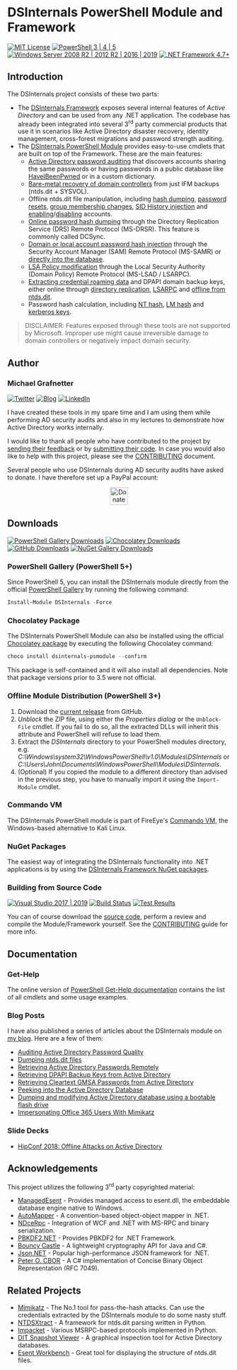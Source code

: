 # DSInternals PowerShell Module and Framework

[![MIT License](https://img.shields.io/badge/License-MIT-green.svg)](../LICENSE.md)
[![PowerShell 3 | 4 | 5](https://img.shields.io/badge/PowerShell-3%20|%204%20|%205-0000FF.svg?logo=PowerShell)](#)
[![Windows Server 2008 R2 | 2012 R2 | 2016 | 2019](https://img.shields.io/badge/Windows%20Server-2008%20R2%20|%202012%20R2%20|%202016%20|%202019-007bb8.svg?logo=Windows)](#)
[![.NET Framework 4.7+](https://img.shields.io/badge/.NET%20Framework-4.7%2B-007FFF.svg)](#)

## Introduction

The DSInternals project consists of these two parts:
- The [DSInternals Framework](https://www.nuget.org/profiles/MichaelGrafnetter) exposes several internal features of *Active Directory* and can be used from any .NET application. The codebase has already been integrated into several 3<sup>rd</sup> party commercial products that use it in scenarios like Active Directory disaster recovery, identity management, cross-forest migrations and password strength auditing.
- The [DSInternals PowerShell Module](https://www.powershellgallery.com/packages/DSInternals/) provides easy-to-use cmdlets that are built on top of the Framework. These are the main features:
  - [Active Directory password auditing](../Documentation/PowerShell/Test-PasswordQuality.md#test-passwordquality) that discovers accounts sharing the same passwords or having passwords in a public database like [HaveIBeenPwned](https://haveibeenpwned.com) or in a custom dictionary.
  - [Bare-metal recovery of domain controllers](../Documentation/PowerShell/New-ADDBRestoreFromMediaScript.md#new-addbrestorefrommediascript) from just IFM backups (ntds.dit + SYSVOL).
  - Offline ntds.dit file manipulation, including [hash dumping](../Documentation/PowerShell/Get-ADDBAccount.md#get-addbaccount), [password resets](../Documentation/PowerShell/Set-ADDBAccountPassword.md#set-addbaccountpassword), [group membership changes](../Documentation/PowerShell/Set-ADDBPrimaryGroup.md#set-addbprimarygroup), [SID History injection](../Documentation/PowerShell/Add-ADDBSidHistory.md#add-addbsidhistory) and [enabling](../Documentation/PowerShell/Enable-ADDBAccount.md#enable-addbaccount)/[disabling](../Documentation/PowerShell/Disable-ADDBAccount.md#disable-addbaccount) accounts.
  - [Online password hash dumping](../Documentation/PowerShell/Get-ADReplAccount.md#get-adreplaccount) through the Directory Replication Service (DRS) Remote Protocol (MS-DRSR). This feature is commonly called DCSync.
  - [Domain or local account password hash injection](../Documentation/PowerShell/Set-SamAccountPasswordHash.md#set-samaccountpasswordhash) through the Security Account Manager (SAM) Remote Protocol (MS-SAMR) or [directly into the database](../Documentation/PowerShell/Set-ADDBAccountPasswordHash.md#set-addbaccountpasswordhash).
  - [LSA Policy modification](../Documentation/PowerShell/Set-LsaPolicyInformation.md#set-lsapolicyinformation) through the Local Security Authority (Domain Policy) Remote Protocol (MS-LSAD / LSARPC).
  - [Extracting credential roaming data](../Documentation/PowerShell/Save-DPAPIBlob.md#save-dpapiblob) and DPAPI domain backup keys, either online through [directory replication](../Documentation/PowerShell/Get-ADReplBackupKey.md#get-adreplbackupkey), [LSARPC](../Documentation/PowerShell/Get-LsaBackupKey.md#get-lsabackupkey) and [offline from ntds.dit](../Documentation/PowerShell/Get-ADDBBackupKey.md#get-addbbackupkey).
  - Password hash calculation, including [NT hash](../Documentation/PowerShell/ConvertTo-NTHash.md#convertto-nthash), [LM hash](../Documentation/PowerShell/ConvertTo-LMHash.md#convertto-lmhash) and [kerberos keys](../Documentation/PowerShell/ConvertTo-KerberosKey.md#convertto-kerberoskey).

> DISCLAIMER: Features exposed through these tools are not supported by Microsoft. Improper use might cause irreversible damage to domain controllers or negatively impact domain security.

## Author

### Michael Grafnetter

[![Twitter](https://img.shields.io/twitter/follow/MGrafnetter.svg?label=Twitter%20@MGrafnetter&style=social)](https://twitter.com/MGrafnetter)
[![Blog](https://img.shields.io/badge/Blog-www.dsinternals.com-2A6496.svg)](https://www.dsinternals.com/en)
[![LinkedIn](https://img.shields.io/badge/LinkedIn-grafnetter-0077B5.svg?logo=LinkedIn)](https://www.linkedin.com/in/grafnetter)

I have created these tools in my spare time and I am using them while performing AD security audits and also in my lectures to demonstrate how Active Directory works internally.

I would like to thank all people who have contributed to the project by [sending their feedback](https://github.com/MichaelGrafnetter/DSInternals/issues) or by [submitting their code](https://github.com/MichaelGrafnetter/DSInternals/graphs/contributors). In case you would also like to help with this project, please see the [CONTRIBUTING](CONTRIBUTING.md#contributing-to-dsinternals) document.

Several people who use DSInternals during AD security audits have asked to donate. I have therefore set up a PayPal account:

<p align="center">
<a href="https://paypal.me/dsinternals">
<img src="https://img.shields.io/badge/Donate-2A6496.svg?logo=paypal" height="40px" alt="Donate" align="center" />
</a>
</p>

## Downloads

[![PowerShell Gallery Downloads](https://img.shields.io/powershellgallery/dt/DSInternals.svg?label=PowerShell%20Gallery%20Downloads&logo=PowerShell)](https://www.powershellgallery.com/packages/DSInternals/)
[![Chocolatey Downloads](https://img.shields.io/chocolatey/dt/dsinternals-psmodule.svg?label=Chocolatey%20Downloads&logo=NuGet)](https://chocolatey.org/packages/dsinternals-psmodule)
[![GitHub Downloads](https://img.shields.io/github/downloads/MichaelGrafnetter/DSInternals/total.svg?label=GitHub%20Downloads&logo=GitHub)](https://github.com/MichaelGrafnetter/DSInternals/releases)
[![NuGet Gallery Downloads](https://img.shields.io/nuget/dt/DSInternals.Common.svg?label=NuGet%20Gallery%20Downloads&logo=NuGet)](https://www.nuget.org/profiles/MichaelGrafnetter)

### PowerShell Gallery (PowerShell 5+)

Since PowerShell 5, you can install the DSInternals module directly from the official [PowerShell Gallery](https://www.powershellgallery.com/packages/DSInternals/) by running the following command:

```powershell
Install-Module DSInternals -Force
```

### Chocolatey Package

The DSInternals PowerShell Module can also be installed using the official [Chocolatey package](https://chocolatey.org/packages/dsinternals-psmodule) by executing the following Chocolatey command:

```powershell
choco install dsinternals-psmodule --confirm
```

This package is self-contained and it will also install all dependencies. Note that package versions prior to 3.5 were not official.

### Offline Module Distribution (PowerShell 3+)

1. Download the [current release](https://github.com/MichaelGrafnetter/DSInternals/releases) from GitHub.
2. *Unblock* the ZIP file, using either the *Properties dialog* or the `Unblock-File` cmdlet. If you fail to do so, all the extracted DLLs will inherit this attribute and PowerShell will refuse to load them.
3. Extract the *DSInternals* directory to your PowerShell modules directory, e.g. *C:\Windows\system32\WindowsPowerShell\v1.0\Modules\DSInternals* or *C:\Users\John\Documents\WindowsPowerShell\Modules\DSInternals*.
4. (Optional) If you copied the module to a different directory than advised in the previous step, you have to manually import it using the `Import-Module` cmdlet.

### Commando VM

The DSInternals PowerShell module is part of FireEye's [Commando VM](https://github.com/fireeye/commando-vm), the Windows-based alternative to Kali Linux.

### NuGet Packages

The easiest way of integrating the DSInternals functionality into .NET applications is by using the [DSInternals Framework NuGet packages](https://www.nuget.org/profiles/MichaelGrafnetter).

### Building from Source Code

[![Visual Studio 2017 | 2019](https://img.shields.io/badge/Visual%20Studio-2017%20|%202019-383278.svg?logo=Visual-Studio-Code)](CONTRIBUTING.md#building-from-source-code)
[![Build Status](https://dev.azure.com/DSInternals/DSInternals%20CI/_apis/build/status/DSInternals?branchName=master)](https://dev.azure.com/DSInternals/DSInternals%20CI/_build/latest?definitionId=2&branchName=master)
[![Test Results](https://img.shields.io/azure-devops/tests/DSInternals/DSInternals%20CI/2.svg?label=Test%20Results&logo=Azure-DevOps)](https://dev.azure.com/DSInternals/DSInternals%20CI/_build/latest?definitionId=2&branchName=master)

You can of course download the [source code](https://github.com/MichaelGrafnetter/DSInternals/archive/master.zip), perform a review and compile the Module/Framework yourself. See the [CONTRIBUTING](CONTRIBUTING.md#building-from-source-code) guide for more info.

## Documentation

### Get-Help

The online version of [PowerShell Get-Help documentation](../Documentation/PowerShell/Readme.md#dsinternals-powershell-module) contains the list of all cmdlets and some usage examples.

### Blog Posts

I have also published a series of articles about the DSInternals module on [my blog](https://www.dsinternals.com/en/list-of-cmdlets-in-the-dsinternals-module/). Here are a few of them:

- [Auditing Active Directory Password Quality](https://www.dsinternals.com/en/auditing-active-directory-password-quality/)
- [Dumping ntds.dit files](https://www.dsinternals.com/en/dumping-ntds-dit-files-using-powershell/)
- [Retrieving Active Directory Passwords Remotely](https://www.dsinternals.com/en/retrieving-active-directory-passwords-remotely/)
- [Retrieving DPAPI Backup Keys from Active Directory](https://www.dsinternals.com/en/retrieving-dpapi-backup-keys-from-active-directory/)
- [Retrieving Cleartext GMSA Passwords from Active Directory](https://www.dsinternals.com/en/retrieving-cleartext-gmsa-passwords-from-active-directory/)
- [Peeking into the Active Directory Database](https://www.dsinternals.com/en/peeking-into-the-active-directory-database/)
- [Dumping and modifying Active Directory database using a bootable flash drive](https://www.dsinternals.com/en/dumping-modifying-active-directory-database-bootable-flash-drive/)
- [Impersonating Office 365 Users With Mimikatz](https://www.dsinternals.com/en/impersonating-office-365-users-mimikatz/)

### Slide Decks

- [HipConf 2018: Offline Attacks on Active Directory](https://www.dsinternals.com/wp-content/uploads/HIP_AD_Offline_Attacks.pdf)

## Acknowledgements

This project utilizes the following 3<sup>rd</sup> party copyrighted material:

- [ManagedEsent](https://github.com/Microsoft/ManagedEsent) - Provides managed access to esent.dll, the embeddable database engine native to Windows.
- [AutoMapper](https://github.com/AutoMapper/AutoMapper) - A convention-based object-object mapper in .NET.
- [NDceRpc](https://github.com/OpenSharp/NDceRpc) - Integration of WCF and .NET with MS-RPC and binary serialization.
- [PBKDF2.NET](https://github.com/therealmagicmike/PBKDF2.NET) - Provides PBKDF2 for .NET Framework.
- [Bouncy Castle](https://www.bouncycastle.org/csharp/index.html) - A lightweight cryptography API for Java and C#. 
- [Json.NET](https://github.com/JamesNK/Newtonsoft.Json) - Popular high-performance JSON framework for .NET.
- [Peter O. CBOR](https://github.com/peteroupc/CBOR) - A C# implementation of Concise Binary Object Representation (RFC 7049).

## Related Projects

- [Mimikatz](https://github.com/gentilkiwi/mimikatz) - The No.1 tool for pass-the-hash attacks. Can use the credentials extracted by the DSInternals module to do some nasty stuff.
- [NTDSXtract](https://github.com/csababarta/ntdsxtract) - A framework for ntds.dit parsing written in Python.
- [Impacket](https://github.com/SecureAuthCorp/impacket) - Various MSRPC-based protocols implemented in Python.
- [DIT Snapshot Viewer](https://github.com/yosqueoy/ditsnap) - A graphical inspection tool for Active Directory databases.
- [Esent Workbench](https://bitbucket.org/orthoprog/esentworkbench/wiki/Home) - Great tool for displaying the structure of ntds.dit files.
